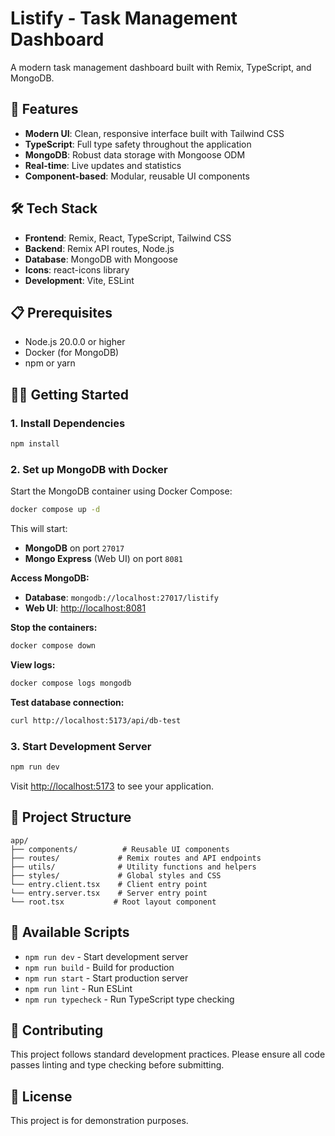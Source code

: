 # Listify - Task Management Dashboard

A modern task management dashboard built with Remix, TypeScript, and MongoDB.

## 🚀 Features

- **Modern UI**: Clean, responsive interface built with Tailwind CSS
- **TypeScript**: Full type safety throughout the application
- **MongoDB**: Robust data storage with Mongoose ODM
- **Real-time**: Live updates and statistics
- **Component-based**: Modular, reusable UI components

## 🛠️ Tech Stack

- **Frontend**: Remix, React, TypeScript, Tailwind CSS
- **Backend**: Remix API routes, Node.js
- **Database**: MongoDB with Mongoose
- **Icons**: react-icons library
- **Development**: Vite, ESLint

## 📋 Prerequisites

- Node.js 20.0.0 or higher
- Docker (for MongoDB)
- npm or yarn

## 🏃‍♂️ Getting Started

### 1. Install Dependencies

```bash
npm install
```

### 2. Set up MongoDB with Docker

Start the MongoDB container using Docker Compose:

```bash
docker compose up -d
```

This will start:
- **MongoDB** on port `27017` 
- **Mongo Express** (Web UI) on port `8081`

**Access MongoDB:**
- **Database**: `mongodb://localhost:27017/listify`
- **Web UI**: [http://localhost:8081](http://localhost:8081)

**Stop the containers:**
```bash
docker compose down
```

**View logs:**
```bash
docker compose logs mongodb
```

**Test database connection:**
```bash
curl http://localhost:5173/api/db-test
```

### 3. Start Development Server

```bash
npm run dev
```

Visit [http://localhost:5173](http://localhost:5173) to see your application.

## 📁 Project Structure

```
app/
├── components/          # Reusable UI components
├── routes/             # Remix routes and API endpoints
├── utils/              # Utility functions and helpers
├── styles/             # Global styles and CSS
└── entry.client.tsx    # Client entry point
└── entry.server.tsx    # Server entry point
└── root.tsx           # Root layout component
```

## 🧪 Available Scripts

- `npm run dev` - Start development server
- `npm run build` - Build for production
- `npm run start` - Start production server
- `npm run lint` - Run ESLint
- `npm run typecheck` - Run TypeScript type checking

## 🤝 Contributing

This project follows standard development practices. Please ensure all code passes linting and type checking before submitting.

## 📄 License

This project is for demonstration purposes.
